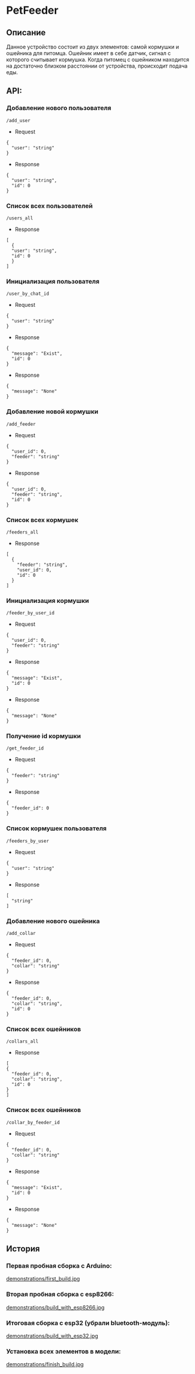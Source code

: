 # PetFeeder

## Описание
Данное устройство состоит из двух элементов: самой кормушки и ошейника для питомца. 
Ошейник имеет в себе датчик, сигнал с которого считывает кормушка. Когда питомец с ошейником находится на достаточно близком расстоянии от устройства, происходит подача еды. </br>


## API:
### Добавление нового пользователя
```/add_user```

+ Request
```
{
  "user": "string"
}
```

+ Response
```
{
  "user": "string",
  "id": 0
}
```

### Список всех пользователей
```/users_all```

+ Response
```
[
  {
  "user": "string",
  "id": 0
  }
]
```

### Инициализация пользователя
```/user_by_chat_id```

+ Request
```
{
  "user": "string"
}
```

+ Response
```
{
  "message": "Exist",
  "id": 0
}
```

+ Response
```
{
  "message": "None"
}
```

### Добавление новой кормушки
```/add_feeder```

+ Request
```
{
  "user_id": 0,
  "feeder": "string"
}
```

+ Response
```
{
  "user_id": 0,
  "feeder": "string",
  "id": 0
}
```

### Список всех кормушек
```/feeders_all```

+ Response
```
[
  {
    "feeder": "string",
    "user_id": 0,
    "id": 0
  }
]
```

### Инициализация кормушки
```/feeder_by_user_id```

+ Request
```
{
  "user_id": 0,
  "feeder": "string"
}
```

+ Response
```
{
  "message": "Exist",
  "id": 0
}
```

+ Response
```
{
  "message": "None"
}
```

### Получение id кормушки
```/get_feeder_id```

+ Request
```
{
  "feeder": "string"
}
```

+ Response
```
{
  "feeder_id": 0
}
```

### Список кормушек пользователя
```/feeders_by_user```

+ Request
```
{
  "user": "string"
}
```

+ Response
```
[
  "string"
]
```

### Добавление нового ошейника
```/add_collar```

+ Request
```
{
  "feeder_id": 0,
  "collar": "string"
}
```

+ Response
```
{
  "feeder_id": 0,
  "collar": "string",
  "id": 0
}
```

### Список всех ошейников
```/collars_all```

+ Response
```
[
{
  "feeder_id": 0,
  "collar": "string",
  "id": 0
}
]
```

### Список всех ошейников
```/collar_by_feeder_id```

+ Request
```
{
  "feeder_id": 0,
  "collar": "string"
}
```

+ Response
```
{
  "message": "Exist",
  "id": 0
}
```

+ Response
```
{
  "message": "None"
}
```

## История
### Первая пробная сборка c Arduino:
[demonstrations/first_build.jpg](demonstrations/first_build.jpg)

### Вторая пробная сборка с esp8266:
[demonstrations/build_with_esp8266.jpg](demonstrations/build_with_esp8266.jpg)

### Итоговая сборка с esp32 (убрали bluetooth-модуль):
[demonstrations/build_with_esp32.jpg](demonstrations/build_with_esp32.jpg)

### Установка всех элементов в модели:
[demonstrations/finish_build.jpg](demonstrations/finish_build.jpg)
